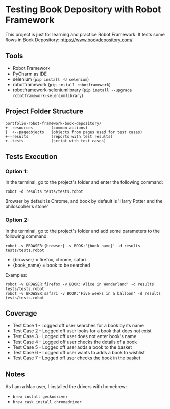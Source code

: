 # Testing Book Depository with Robot Framework

This project is just for learning and practice Robot Framework. It tests some flows in Book Depository: https://www.bookdepository.com/.

## Tools
* Robot Framework
* PyCharm as IDE
* selenium (```pip install -U selenium```)
* robotframework (```pip install robotframework```)
* robotframework-seleniumlibrary (```pip install --upgrade robotframework-seleniumlibrary```)

## Project Folder Structure
```
portfolio-robot-framework-book-depository/
+--resources        (common actions)
|  +--pageobjects   (objects from pages used for test cases)
+--results          (reports with test results)
+--tests            (script with test cases)
```

## Tests Execution
### Option 1:
In the terminal, go to the project's folder and enter the following command:
```
robot -d results tests/tests.robot
```
Browser by default is Chrome, and book by default is 'Harry Potter and the philosopher's stone'

### Option 2: 
In the terminal, go to the project's folder and add some parameters to the following command:
```
robot -v BROWSER:{browser} -v BOOK:'{book_name}' -d results tests/tests.robot
```
* {browser} = firefox, chrome, safari
* {book_name} = book to be searched

Examples:
```
robot -v BROWSER:firefox -v BOOK:'Alice in Wonderland' -d results tests/tests.robot
robot -v BROWSER:safari -v BOOK:'Five weeks in a balloon' -d results tests/tests.robot
```

## Coverage
* Test Case 1 - Logged off user searches for a book by its name
* Test Case 2 - Logged off user looks for a book that does not exist
* Test Case 3 - Logged off user does not enter book's name
* Test Case 4 - Logged off user checks the details of a book
* Test Case 5 - Logged off user adds a book to the basket
* Test Case 6 - Logged off user wants to adds a book to wishlist
* Test Case 7 - Logged off user checks the book in the basket


## Notes
As I am a Mac user, I installed the drivers with homebrew:
* ```brew install geckodriver```
* ```brew cask install chromedriver```
